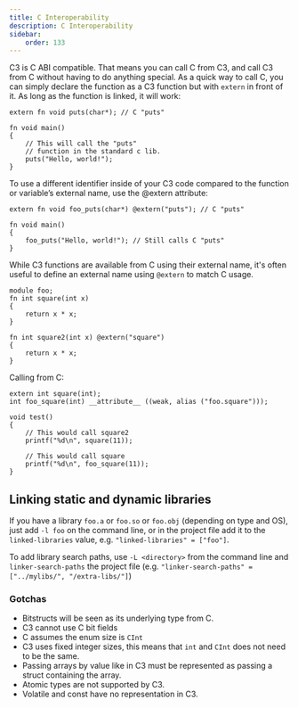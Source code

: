```yaml
---
title: C Interoperability
description: C Interoperability
sidebar:
    order: 133
---
```


C3 is C ABI compatible. That means you can call C from C3, and call C3 from C without having to
do anything special. As a quick way to call C, you can simply declare the function as a 
C3 function but with `extern` in front of it. As long as the function is linked, it will work:

    extern fn void puts(char*); // C "puts"

    fn void main()
    {
        // This will call the "puts"
        // function in the standard c lib.
        puts("Hello, world!"); 
    }

To use a different identifier inside of your C3 code compared to the function or variable’s external name, use the @extern attribute:

    extern fn void foo_puts(char*) @extern("puts"); // C "puts"

    fn void main()
    {
        foo_puts("Hello, world!"); // Still calls C "puts"
    }

While C3 functions are available from C using their external name, it's often useful to
define an external name using `@extern` to match C usage.


    module foo;
    fn int square(int x)
    {
        return x * x;
    }

    fn int square2(int x) @extern("square")
    {
        return x * x;
    }

Calling from C:

    extern int square(int);
    int foo_square(int) __attribute__ ((weak, alias ("foo.square")));

    void test()
    {
        // This would call square2
        printf("%d\n", square(11));

        // This would call square
        printf("%d\n", foo_square(11));
    }

## Linking static and dynamic libraries

If you have a library `foo.a` or `foo.so` or `foo.obj` (depending on type and OS), just add
`-l foo` on the command line, or in the project file add it to the `linked-libraries` value, e.g.
`"linked-libraries" = ["foo"]`.

To add library search paths, use `-L <directory>` from the command line and `linker-search-paths`
the project file (e.g. `"linker-search-paths" = ["../mylibs/", "/extra-libs/"]`)

### Gotchas

- Bitstructs will be seen as its underlying type from C. 
- C3 cannot use C bit fields
- C assumes the enum size is `CInt`
- C3 uses fixed integer sizes, this means that `int` and `CInt` does not need to be the same.
- Passing arrays by value like in C3 must be represented as passing a struct containing the array.
- Atomic types are not supported by C3.
- Volatile and const have no representation in C3.
